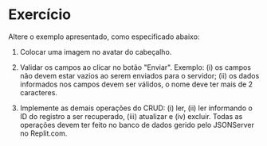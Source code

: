 # Exercício

Altere o exemplo apresentado, como especificado abaixo:

1) Colocar uma imagem no avatar do cabeçalho.

2) Validar os campos ao clicar no botão "Enviar". Exemplo: (i) os campos não devem estar vazios ao serem enviados para o servidor; (ii) os dados informados nos campos devem ser válidos, o nome deve ter mais de 2 caracteres.

3) Implemente as demais operações do CRUD: (i) ler, (ii) ler informando o ID do registro a ser recuperado, (iii) atualizar e (iv) excluir. Todas as operações devem ter feito no banco de dados gerido pelo JSONServer no Replit.com.
